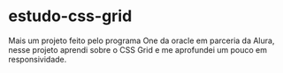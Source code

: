 # estudo-css-grid

Mais um projeto feito pelo programa One da oracle em parceria da Alura, nesse projeto aprendi sobre o CSS Grid e me aprofundei um pouco em responsividade.
